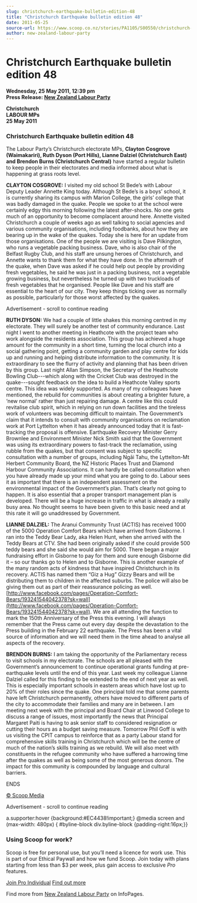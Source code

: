 ```yaml
---
slug: christchurch-earthquake-bulletin-edition-48
title: "Christchurch Earthquake bulletin edition 48"
date: 2011-05-25
source-url: https://www.scoop.co.nz/stories/PA1105/S00550/christchurch-earthquake-bulletin-edition-48.htm
author: new-zealand-labour-party
---
```

Christchurch Earthquake bulletin edition 48
===========================================

**Wednesday, 25 May 2011, 12:39 pm**  
**Press Release: [New Zealand Labour Party](https://info.scoop.co.nz/New_Zealand_Labour_Party)**

**Christchurch  
LABOUR MPs  
25 May 2011**

### **Christchurch Earthquake bulletin edition 48**

The Labour Party’s Christchurch electorate MPs, **Clayton Cosgrove (Waimakariri), Ruth Dyson (Port Hills), Lianne Dalziel (Christchurch East) and Brendon Burns (Christchurch Central)** have started a regular bulletin to keep people in their electorates and media informed about what is happening at grass roots level.

**CLAYTON COSGROVE:** I visited my old school St Bede’s with Labour Deputy Leader Annette King today. Although St Bede’s is a boys’ school, it is currently sharing its campus with Marion College, the girls’ college that was badly damaged in the quake. People we spoke to at the school were certainly edgy this morning following the latest after-shocks. No one gets much of an opportunity to become complacent around here. Annette visited Christchurch a couple of weeks ago as well talking to social agencies and various community organisations, including foodbanks, about how they are bearing up in the wake of the quakes. Today she is here for an update from those organisations. One of the people we are visiting is Dave Pilkington, who runs a vegetable packing business. Dave, who is also chair of the Belfast Rugby Club, and his staff are unsung heroes of Christchurch, and Annette wants to thank them for what they have done. In the aftermath of the quake, when Dave was asked if he could help out people by providing fresh vegetables, he said he was just in a packing business, not a vegetable growing business, but nevertheless he turned up with two truckloads of fresh vegetables that he organised. People like Dave and his staff are essential to the heart of our city. They keep things ticking over as normally as possible, particularly for those worst affected by the quakes.

Advertisement - scroll to continue reading





**RUTH DYSON:** We had a couple of little shakes this morning centred in my electorate. They will surely be another test of community endurance. Last night I went to another meeting in Heathcote with the project team who work alongside the residents association. This group has achieved a huge amount for the community in a short time, turning the local church into a social gathering point, getting a community garden and play centre for kids up and running and helping distribute information to the community. It is extraordinary to see the flurry of activity and planning that has been driven by this group. Last night Allan Simpson, the Secretary of the Heathcote Bowling Club---which along with the Cricket Club was destroyed in the quake---sought feedback on the idea to build a Heathcote Valley sports centre. This idea was widely supported. As many of my colleagues have mentioned, the rebuild for communities is about creating a brighter future, a ‘new normal’ rather than just repairing damage. A centre like this could revitalise club spirit, which in relying on run down facilities and the tireless work of volunteers was becoming difficult to maintain. The Government’s claim that it intends to consult with community organisations on reclamation work at Port Lyttelton when it has already announced today that it is fast-tracking the proposal is offensive. Earthquake Recovery Minister Gerry Brownlee and Environment Minister Nick Smith said that the Government was using its extraordinary powers to fast-track the reclamation, using rubble from the quakes, but that consent was subject to specific consultation with a number of groups, including Ngāi Tahu, the Lyttelton-Mt Herbert Community Board, the NZ Historic Places Trust and Diamond Harbour Community Associations. It can hardly be called consultation when you have already made up your mind what you are going to do. Labour sees it as important that there is an independent assessment on the environmental impact of the Government’s plan. That’s clearly not going to happen. It is also essential that a proper transport management plan is developed. There will be a huge increase in traffic in what is already a really busy area. No thought seems to have been given to this basic need and at this rate it will go unaddressed by Government.

**LIANNE DALZIEL:** The Aranui Community Trust (ACTIS) has received 1000 of the 5000 Operation Comfort Bears which have arrived from Gisborne. I ran into the Teddy Bear Lady, aka Helen Hunt, when she arrived with the Teddy Bears at CTV. She had been originally asked if she could provide 500 teddy bears and she said she would aim for 5000. There began a major fundraising effort in Gisborne to pay for them and sure enough Gisborne did it – so our thanks go to Helen and to Gisborne. This is another example of the many random acts of kindness that have inspired Christchurch in its recovery. ACTIS has named them “Giz a Hug” Gizzy Bears and will be distributing them to children in the affected suburbs. The police will also be giving them out as part of their reassurance policing as well. [http://www.facebook.com/pages/Operation-Comfort-Bears/193241544042378?sk=wall](http://www.facebook.com/pages/Operation-Comfort-Bears/193241544042378?sk=wall). We are all attending the function to mark the 150th Anniversary of the Press this evening. I will always remember that the Press came out every day despite the devastation to the Press building in the February 22 earthquake. The Press has been a vital source of information and we will need them in the time ahead to analyse all aspects of the recovery.

**BRENDON BURNS:** I am taking the opportunity of the Parliamentary recess to visit schools in my electorate. The schools are all pleased with the Government’s announcement to continue operational grants funding at pre- earthquake levels until the end of this year. Last week my colleague Lianne Dalziel called for this finding to be extended to the end of next year as well. This is especially important schools in eastern areas which have lost up to 20% of their roles since the quake. One principal told me that some parents have left Christchurch permanently, others have moved to different parts of the city to accommodate their families and many are in between. I am meeting next week with the principal and Board Chair at Linwood College to discuss a range of issues, most importantly the news that Principal Margaret Paiti is having to ask senior staff to considered resignation or cutting their hours as a budget saving measure. Tomorrow Phil Goff is with us visiting the CPIT campus to reinforce that as a party Labour stand for comprehensive skills training in Christchurch which will be the centre of much of the nation’s skills training as we rebuild. We will also meet with constituents in the refugee community who have suffered a harrowing time after the quakes as well as being some of the most generous donors. The impact for this community is compounded by language and cultural barriers.

ENDS

  

[© Scoop Media](http://www.scoop.co.nz/about/terms.html)  

Advertisement - scroll to continue reading



a.supporter:hover {background:#EC4438!important;} @media screen and (max-width: 480px) { #byline-block div.byline-block {padding-right:16px;}}

### Using Scoop for work?

Scoop is free for personal use, but you’ll need a licence for work use. This is part of our Ethical Paywall and how we fund Scoop. Join today with plans starting from less than $3 per week, plus gain access to exclusive _Pro_ features.  
  
[Join Pro Individual](https://pro.scoop.co.nz/Individual/?from=ProIn24) [Find out more](https://pro.scoop.co.nz/using-scoop-for-work/?from=ProIn24)

Find more from [New Zealand Labour Party](https://info.scoop.co.nz/New_Zealand_Labour_Party) on InfoPages.